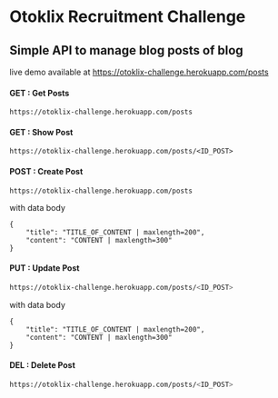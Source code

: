 # Otoklix Recruitment Challenge
##  Simple API to manage blog posts of blog
live demo available at https://otoklix-challenge.herokuapp.com/posts

#### GET : Get Posts

```
https://otoklix-challenge.herokuapp.com/posts
```

#### GET : Show Post

```
https://otoklix-challenge.herokuapp.com/posts/<ID_POST>
```

#### POST : Create Post

```
https://otoklix-challenge.herokuapp.com/posts
```
with data body
````
{
    "title": "TITLE_OF_CONTENT | maxlength=200",
    "content": "CONTENT | maxlength=300"
}
````

#### PUT : Update Post

```sh
https://otoklix-challenge.herokuapp.com/posts/<ID_POST>
```
with data body
````
{
    "title": "TITLE_OF_CONTENT | maxlength=200",
    "content": "CONTENT | maxlength=300"
}
````

#### DEL : Delete Post

```sh
https://otoklix-challenge.herokuapp.com/posts/<ID_POST>
```
